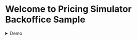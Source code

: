 # Welcome to Pricing Simulator Backoffice Sample

<details>
  <summary>Demo</summary>
  <img src="./docs/demo-pricing-simulator.gif" width="1885" alt="demo"/>
</details>